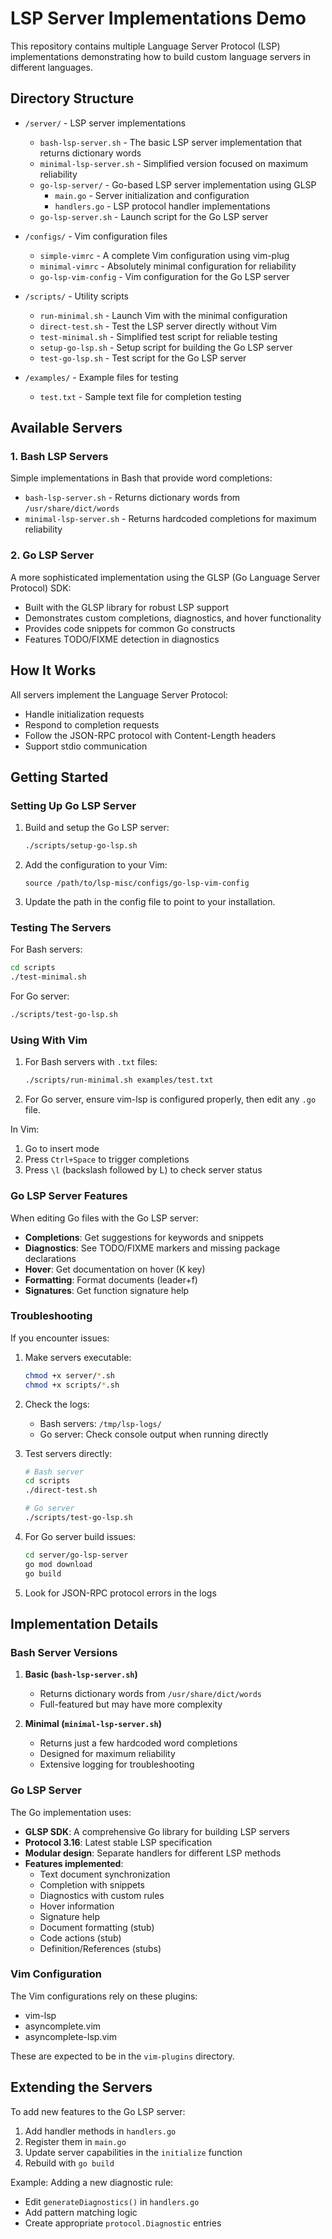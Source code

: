 # LSP Server Implementations Demo

This repository contains multiple Language Server Protocol (LSP) implementations demonstrating how to build custom language servers in different languages.

## Directory Structure

- `/server/` - LSP server implementations
  - `bash-lsp-server.sh` - The basic LSP server implementation that returns dictionary words
  - `minimal-lsp-server.sh` - Simplified version focused on maximum reliability
  - `go-lsp-server/` - Go-based LSP server implementation using GLSP
    - `main.go` - Server initialization and configuration
    - `handlers.go` - LSP protocol handler implementations
  - `go-lsp-server.sh` - Launch script for the Go LSP server

- `/configs/` - Vim configuration files
  - `simple-vimrc` - A complete Vim configuration using vim-plug
  - `minimal-vimrc` - Absolutely minimal configuration for reliability
  - `go-lsp-vim-config` - Vim configuration for the Go LSP server

- `/scripts/` - Utility scripts
  - `run-minimal.sh` - Launch Vim with the minimal configuration
  - `direct-test.sh` - Test the LSP server directly without Vim
  - `test-minimal.sh` - Simplified test script for reliable testing
  - `setup-go-lsp.sh` - Setup script for building the Go LSP server
  - `test-go-lsp.sh` - Test script for the Go LSP server

- `/examples/` - Example files for testing
  - `test.txt` - Sample text file for completion testing

## Available Servers

### 1. Bash LSP Servers

Simple implementations in Bash that provide word completions:
- `bash-lsp-server.sh` - Returns dictionary words from `/usr/share/dict/words`
- `minimal-lsp-server.sh` - Returns hardcoded completions for maximum reliability

### 2. Go LSP Server

A more sophisticated implementation using the GLSP (Go Language Server Protocol) SDK:
- Built with the GLSP library for robust LSP support
- Demonstrates custom completions, diagnostics, and hover functionality
- Provides code snippets for common Go constructs
- Features TODO/FIXME detection in diagnostics

## How It Works

All servers implement the Language Server Protocol:
- Handle initialization requests
- Respond to completion requests
- Follow the JSON-RPC protocol with Content-Length headers
- Support stdio communication

## Getting Started

### Setting Up Go LSP Server

1. Build and setup the Go LSP server:
   ```bash
   ./scripts/setup-go-lsp.sh
   ```

2. Add the configuration to your Vim:
   ```vim
   source /path/to/lsp-misc/configs/go-lsp-vim-config
   ```

3. Update the path in the config file to point to your installation.

### Testing The Servers

For Bash servers:
```bash
cd scripts
./test-minimal.sh
```

For Go server:
```bash
./scripts/test-go-lsp.sh
```

### Using With Vim

1. For Bash servers with `.txt` files:
   ```bash
   ./scripts/run-minimal.sh examples/test.txt
   ```

2. For Go server, ensure vim-lsp is configured properly, then edit any `.go` file.

In Vim:
1. Go to insert mode
2. Press `Ctrl+Space` to trigger completions
3. Press `\l` (backslash followed by L) to check server status

### Go LSP Server Features

When editing Go files with the Go LSP server:
- **Completions**: Get suggestions for keywords and snippets
- **Diagnostics**: See TODO/FIXME markers and missing package declarations
- **Hover**: Get documentation on hover (K key)
- **Formatting**: Format documents (leader+f)
- **Signatures**: Get function signature help

### Troubleshooting

If you encounter issues:

1. Make servers executable:
   ```bash
   chmod +x server/*.sh
   chmod +x scripts/*.sh
   ```

2. Check the logs:
   - Bash servers: `/tmp/lsp-logs/`
   - Go server: Check console output when running directly

3. Test servers directly:
   ```bash
   # Bash server
   cd scripts
   ./direct-test.sh

   # Go server
   ./scripts/test-go-lsp.sh
   ```

4. For Go server build issues:
   ```bash
   cd server/go-lsp-server
   go mod download
   go build
   ```

5. Look for JSON-RPC protocol errors in the logs

## Implementation Details

### Bash Server Versions

1. **Basic (`bash-lsp-server.sh`)**
   - Returns dictionary words from `/usr/share/dict/words`
   - Full-featured but may have more complexity

2. **Minimal (`minimal-lsp-server.sh`)**
   - Returns just a few hardcoded word completions
   - Designed for maximum reliability
   - Extensive logging for troubleshooting

### Go LSP Server

The Go implementation uses:
- **GLSP SDK**: A comprehensive Go library for building LSP servers
- **Protocol 3.16**: Latest stable LSP specification
- **Modular design**: Separate handlers for different LSP methods
- **Features implemented**:
  - Text document synchronization
  - Completion with snippets
  - Diagnostics with custom rules
  - Hover information
  - Signature help
  - Document formatting (stub)
  - Code actions (stub)
  - Definition/References (stubs)

### Vim Configuration

The Vim configurations rely on these plugins:
- vim-lsp
- asyncomplete.vim
- asyncomplete-lsp.vim

These are expected to be in the `vim-plugins` directory.

## Extending the Servers

To add new features to the Go LSP server:

1. Add handler methods in `handlers.go`
2. Register them in `main.go`
3. Update server capabilities in the `initialize` function
4. Rebuild with `go build`

Example: Adding a new diagnostic rule:
- Edit `generateDiagnostics()` in `handlers.go`
- Add pattern matching logic
- Create appropriate `protocol.Diagnostic` entries